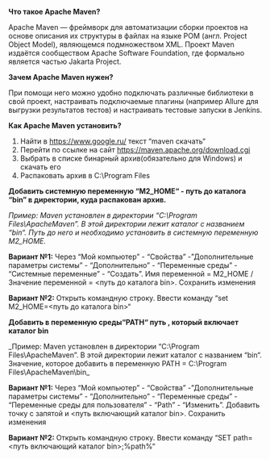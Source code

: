 **Что такое Apache Maven?**

Apache Maven — фреймворк для автоматизации сборки проектов на основе описания их структуры в файлах на языке POM (англ. Project Object Model), являющемся подмножеством XML. Проект Maven издаётся сообществом Apache Software Foundation, где формально является частью Jakarta Project.

**Зачем Apache Maven нужен?**

При помощи него можно удобно подключать различные библиотеки в свой проект, настраивать подключаемые плагины (например Allure для выгрузки результатов тестов) и настраивать тестовые запуски в Jenkins.

**Как Apache Maven установить?**
1) Найти в https://www.google.ru/ текст “maven скачать“
2) Перейти по ссылке на сайт https://maven.apache.org/download.cgi
3) Выбрать в списке бинарный архив(обязательно для Windows) и скачать его
4) Распаковать архив в C:\Program Files

**Добавить системную переменную “M2_HOME“ - путь до каталога “bin” в директории, куда распакован архив.**

_Пример: Maven установлен в директории “C:\Program Files\ApacheMaven”. В этой директории лежит каталог с названием “bin“. Путь до него и необходимо установить в системную переменную M2_HOME._

**Вариант №1:** 
Через “Мой компьютер” - “Свойства” -”Дополнительные параметры системы” - “Дополнительно” - “Переменные среды” - “Системные переменные” - “Создать”.
Имя переменной = M2_HOME / Значение переменной = <путь до каталога bin>. Сохранить изменения



**Вариант №2:** 
Открыть командную строку. Ввести команду “set M2_HOME=<путь до каталога bin>“

 

**Добавить в переменную среды“PATH“ путь , который включает каталог bin**

_Пример: Maven установлен в директории “C:\Program Files\ApacheMaven”. В этой директории лежит каталог с названием “bin“. Значение, которое добавить в переменную PATH = C:\Program Files\ApacheMaven\bin\_

**Вариант №1:** 
Через “Мой компьютер” - “Свойства” -”Дополнительные параметры системы” - “Дополнительно” - “Переменные среды” - “Переменные среды для пользователя” - “Path” - “Изменить”.
Добавить точку с запятой и <путь включающий каталог bin>. Сохранить изменения

**Вариант №2:** 
Открыть командную строку. Ввести команду “SET path=<путь включающий каталог bin>;%path%“

 

